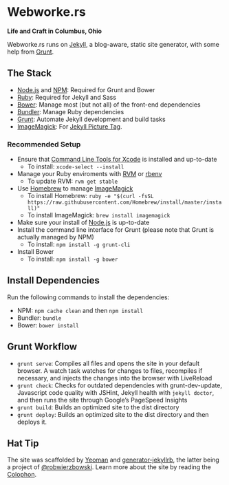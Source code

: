 # Webworke.rs
**Life and Craft in Columbus, Ohio**

Webworke.rs runs on [Jekyll](http://jekyllrb.com/), a blog-aware, static site generator, with some help from [Grunt](http://gruntjs.com/).

## The Stack
- [Node.js](http://nodejs.org/) and [NPM](https://npmjs.org/): Required for Grunt and Bower
- [Ruby](http://www.ruby-lang.org/): Required for Jekyll and Sass
- [Bower](http://bower.io/): Manage most (but not all) of the front-end dependencies
- [Bundler](http://gembundler.com/): Manage Ruby dependencies
- [Grunt](http://gruntjs.com/): Automate Jekyll development and build tasks
- [ImageMagick](http://www.imagemagick.org/script/): For [Jekyll Picture Tag](https://github.com/robwierzbowski/jekyll-picture-tag).

### Recommended Setup
- Ensure that [Command Line Tools for Xcode](https://developer.apple.com/xcode/) is installed and up-to-date
    - To install: `xcode-select --install`
- Manage your Ruby enviroments with [RVM](https://rvm.io/) or [rbenv](https://github.com/sstephenson/rbenv)
    - To update RVM: `rvm get stable`
- Use [Homebrew](http://brew.sh/) to manage [ImageMagick](http://www.imagemagick.org/script/)
    - To install Homebrew: `ruby -e "$(curl -fsSL https://raw.githubusercontent.com/Homebrew/install/master/install)"`
    - To install ImageMagick: `brew install imagemagick`
- Make sure your install of [Node.js](http://nodejs.org/) is up-to-date
- Install the command line interface for Grunt (please note that Grunt is actually managed by NPM)
    - To install: `npm install -g grunt-cli`
- Install Bower
    - To install: `npm install -g bower`

## Install Dependencies
Run the following commands to install the dependencies:
- NPM: `npm cache clean` and then `npm install`
- Bundler: `bundle`
- Bower: `bower install`

## Grunt Workflow
- `grunt serve`: Compiles all files and opens the site in your default browser. A watch task watches for changes to files, recompiles if necessary, and injects the changes into the browser with LiveReload
- `grunt check`: Checks for outdated dependencies with grunt-dev-update, Javascript code quality with JSHint, Jekyll health with `jekyll doctor`, and then runs the site through Google’s PageSpeed Insights
- `grunt build`: Builds an optimized site to the dist directory
- `grunt deploy`: Builds an optimized site to the dist directory and then deploys it.

## Hat Tip
The site was scaffolded by [Yeoman](http://yeoman.io/) and [generator-jekyllrb](https://github.com/robwierzbowski/generator-jekyllrb), the latter being a project of [@robwierzbowski](https://github.com/robwierzbowski). Learn more about the site by reading the [Colophon](http://webworke.rs/colophon/).
